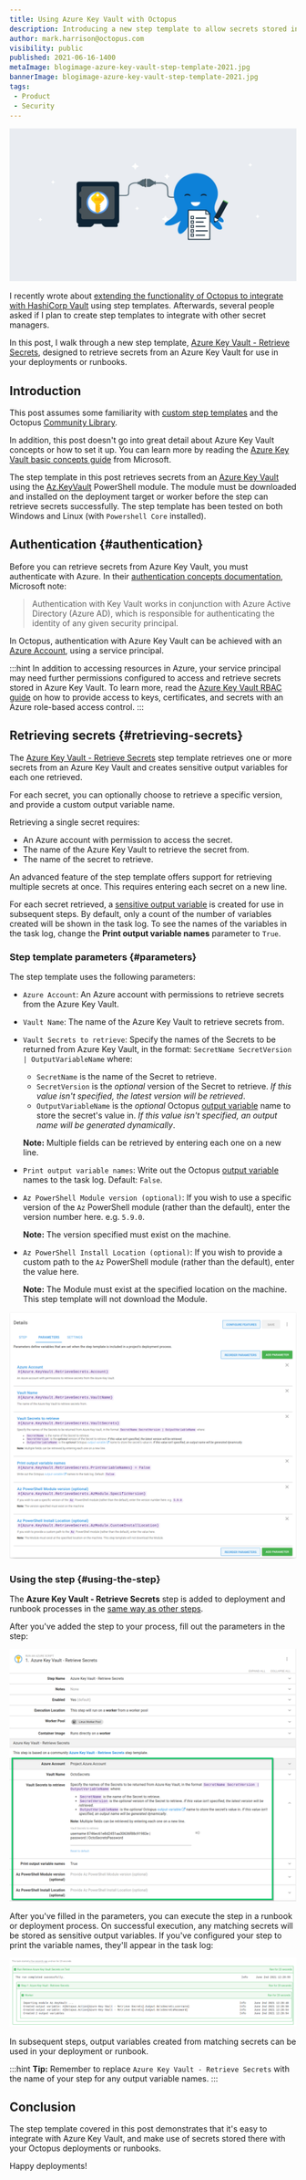 ```yaml
---
title: Using Azure Key Vault with Octopus
description: Introducing a new step template to allow secrets stored in Azure Key Vault to be used in deployments or runbooks.
author: mark.harrison@octopus.com
visibility: public
published: 2021-06-16-1400
metaImage: blogimage-azure-key-vault-step-template-2021.jpg
bannerImage: blogimage-azure-key-vault-step-template-2021.jpg
tags:
 - Product
 - Security
---
```


![Using Azure Key Vault with Octopus Deploy](blogimage-azure-key-vault-step-template-2021.jpg)

I recently wrote about [extending the functionality of Octopus to integrate with HashiCorp Vault](https://octopus.com/blog/using-hashicorp-vault-with-octopus-deploy) using step templates. Afterwards, several people asked if I plan to create step templates to integrate with other secret managers.

In this post, I walk through a new step template, [Azure Key Vault - Retrieve Secrets](https://library.octopus.com/step-templates/6f59f8aa-b2db-4f7a-b02d-a72c13d386f0/actiontemplate-azure-key-vault-retrieve-secrets), designed to retrieve secrets from an Azure Key Vault for use in your deployments or runbooks.

## Introduction

This post assumes some familiarity with [custom step templates](https://octopus.com/docs/projects/custom-step-templates) and the Octopus [Community Library](https://octopus.com/docs/projects/community-step-templates). 

In addition, this post doesn't go into great detail about Azure Key Vault concepts or how to set it up. You can learn more by reading the [Azure Key Vault basic concepts guide](https://docs.microsoft.com/en-us/azure/key-vault/general/basic-concepts) from Microsoft.

The step template in this post retrieves secrets from an [Azure Key Vault](https://azure.microsoft.com/en-gb/services/key-vault/) using the [Az.KeyVault](https://docs.microsoft.com/en-us/powershell/module/az.keyvault/) PowerShell module. The module must be downloaded and installed on the deployment target or worker before the step can retrieve secrets successfully. The step template has been tested on both Windows and Linux (with `Powershell Core` installed).

## Authentication {#authentication}

Before you can retrieve secrets from Azure Key Vault, you must authenticate with Azure. In their [authentication concepts documentation](https://docs.microsoft.com/en-us/azure/key-vault/general/authentication), Microsoft note:

> Authentication with Key Vault works in conjunction with Azure Active Directory (Azure AD), which is responsible for authenticating the identity of any given security principal.

In Octopus, authentication with Azure Key Vault can be achieved with an [Azure Account](https://octopus.com/docs/infrastructure/deployment-targets/azure), using a service principal.

:::hint
In addition to accessing resources in Azure, your service principal may need further permissions configured to access and retrieve secrets stored in Azure Key Vault. To learn more, read the [Azure Key Vault RBAC guide](https://docs.microsoft.com/en-us/azure/key-vault/general/rbac-guide) on how to provide access to keys, certificates, and secrets with an Azure role-based access control.
:::

## Retrieving secrets {#retrieving-secrets}

The [Azure Key Vault - Retrieve Secrets](https://library.octopus.com/step-templates/6f59f8aa-b2db-4f7a-b02d-a72c13d386f0/actiontemplate-azure-key-vault-retrieve-secrets) step template retrieves one or more secrets from an Azure Key Vault and creates sensitive output variables for each one retrieved. 

For each secret, you can optionally choose to retrieve a specific version, and provide a custom output variable name.

Retrieving a single secret requires:

- An Azure account with permission to access the secret.
- The name of the Azure Key Vault to retrieve the secret from.
- The name of the secret to retrieve.

An advanced feature of the step template offers support for retrieving multiple secrets at once. This requires entering each secret on a new line.

For each secret retrieved, a [sensitive output variable](https://octopus.com/docs/projects/variables/output-variables#sensitive-output-variables) is created for use in subsequent steps. By default, only a count of the number of variables created will be shown in the task log. To see the names of the variables in the task log, change the **Print output variable names** parameter to `True`.

### Step template parameters {#parameters}

The step template uses the following parameters:

- `Azure Account`: An Azure account with permissions to retrieve secrets from the Azure Key Vault.
- `Vault Name`: The name of the Azure Key Vault to retrieve secrets from.
- `Vault Secrets to retrieve`: Specify the names of the Secrets to be returned from Azure Key Vault, in the format: `SecretName SecretVersion | OutputVariableName` where:

    - `SecretName` is the name of the Secret to retrieve.
    - `SecretVersion` is the _optional_ version of the Secret to retrieve. *If this value isn't specified, the latest version will be retrieved*.
    - `OutputVariableName` is the _optional_ Octopus [output variable](https://octopus.com/docs/projects/variables/output-variables) name to store the secret's value in. *If this value isn't specified, an output name will be generated dynamically*.

    **Note:** Multiple fields can be retrieved by entering each one on a new line.
- `Print output variable names`: Write out the Octopus [output variable](https://octopus.com/docs/projects/variables/output-variables) names to the task log. Default: `False`.
- `Az PowerShell Module version (optional)`: If you wish to use a specific version of the `Az` PowerShell module (rather than the default), enter the version number here. e.g. `5.9.0`.

  **Note:** The version specified must exist on the machine.

- `Az PowerShell Install Location (optional)`: If you wish to provide a custom path to the `Az` PowerShell module (rather than the default), enter the value here.

  **Note:** The Module must exist at the specified location on the machine. This step template will not download the Module.

![Parameters for the step](azure-keyvault-retrieve-secrets-step-parameters.png)

### Using the step {#using-the-step}

The **Azure Key Vault - Retrieve Secrets** step is added to deployment and runbook processes in the [same way as other steps](https://octopus.com/docs/projects/steps#adding-steps-to-your-deployment-processes).

After you've added the step to your process, fill out the parameters in the step:

![Azure Key Vault retrieve secrets step used in a process](azure-keyvault-retrieve-secrets-step-in-process.png)

After you've filled in the parameters, you can execute the step in a runbook or deployment process. On successful execution, any matching secrets will be stored as sensitive output variables. If you've configured your step to print the variable names, they'll appear in the task log:

![Azure Key Vault retrieve secrets step task log](azure-keyvault-retrieve-secrets-step-output-variable.png)

In subsequent steps, output variables created from matching secrets can be used in your deployment or runbook.

:::hint
**Tip:** Remember to replace `Azure Key Vault - Retrieve Secrets` with the name of your step for any output variable names.
:::

## Conclusion

The step template covered in this post demonstrates that it's easy to integrate with Azure Key Vault, and make use of secrets stored there with your Octopus deployments or runbooks.

Happy deployments!
